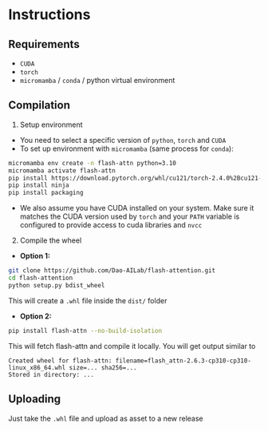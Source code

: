# Instructions

## Requirements
- `CUDA`
- `torch`
- `micromamba` / `conda` / python virtual environment


## Compilation

1. Setup environment

- You need to select a specific version of `python`, `torch` and `CUDA`
- To set up environment with `micromamba` (same process for `conda`):

```bash
micromamba env create -n flash-attn python=3.10
micromamba activate flash-attn
pip install https://download.pytorch.org/whl/cu121/torch-2.4.0%2Bcu121-cp310-cp310-linux_x86_64.whl
pip install ninja
pip install packaging
```

- We also assume you have CUDA installed on your system. Make sure it matches the CUDA version used by `torch` and your `PATH` variable is configured to provide access to cuda libraries and `nvcc`

2. Compile the wheel

- **Option 1:**

```bash
git clone https://github.com/Dao-AILab/flash-attention.git
cd flash-attention
python setup.py bdist_wheel
```
This will create a `.whl` file inside the `dist/` folder

- **Option 2:**

```bash
pip install flash-attn --no-build-isolation
```
This will fetch flash-attn and compile it locally. You will get output similar to
```
Created wheel for flash-attn: filename=flash_attn-2.6.3-cp310-cp310-linux_x86_64.whl size=... sha256=...
Stored in directory: ...
```

## Uploading
Just take the `.whl` file and upload as asset to a new release
